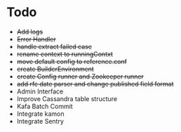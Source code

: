 # Todo
- ~~Add logs~~
- ~~Error Handler~~
- ~~handle extract failed case~~
- ~~rename context to runningContxt~~
- ~~move default config to reference.conf~~
- ~~create BuilderEnvironment~~
- ~~create Config runner and Zookeeper runner~~
- ~~add rfc date parser and change published field format~~
- Admin Interface
- Improve Cassandra table structure
- Kafa Batch Commit
- Integrate kamon
- Integrate Sentry